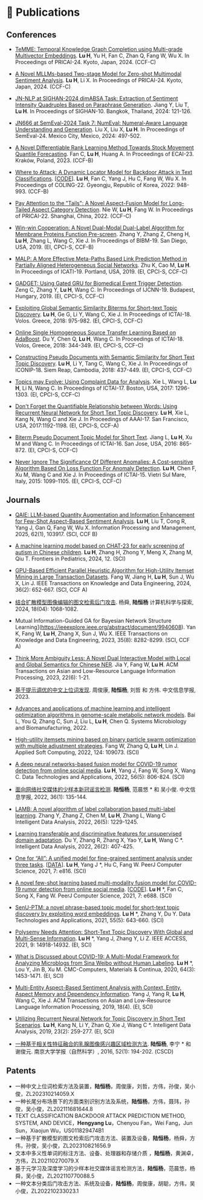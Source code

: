 # 📝 Publications 
## Conferences
- [TeMME: Temporal Knowledge Graph Completion using Multi-grade Multivector Embeddings](https://link.springer.com/chapter/10.1007/978-981-96-0125-7_26).
**Lu H**, Yu H, Fan C, Zhan Q, Fang W, Wu X.
In Proceedings of PRICAI-24. Kyoto, Japan, 2024. (CCF-C)

- [A Novel MLLMs-based Two-stage Model for Zero-shot Multimodal Sentiment Analysis](https://link.springer.com/chapter/10.1007/978-981-96-0119-6_41#citeas).
**Lu H**, Li X.
In Proceedings of PRICAI-24. Kyoto, Japan, 2024. (CCF-C)

- [JN-NLP at SIGHAN-2024 dimABSA Task: Extraction of Sentiment Intensity Quadruples Based on Paraphrase Generation](https://aclanthology.org/2024.sighan-1.14/).
Jiang Y, Liu T, **Lu H**.
In Proceedings of SIGHAN-10. Bangkok, Thailand, 2024: 121-126.

- [JN666 at SemEval-2024 Task 7: NumEval: Numeral-Aware Language Understanding and Generation](https://aclanthology.org/2024.semeval-1.76/).
Liu X, Liu X, **Lu H**.
In Proceedings of SemEval-24. Mexico City, Mexico, 2024: 497-502.

- [A Novel Differentiable Rank Learning Method Towards Stock Movement Quantile Forecasting]().
Fan C, **Lu H**, Huang A.
In Proceedings of ECAI-23. Kraków, Poland, 2023. (CCF-B)

- [Where to Attack: A Dynamic Locator Model for Backdoor Attack in Text Classifications](https://aclanthology.org/2022.coling-1.82/). [[CODE](https://github.com/jncsnlp/locatormodel)].
**Lu H**, Fan C, Yang J, Hu C, Fang W, Wu X.
In Proceedings of COLING-22. Gyeongju, Republic of Korea, 2022: 948-993. (CCF-B)

- [Pay Attention to the "Tails": A Novel Aspect-Fusion Model for Long-Tailed Aspect Category Detection](https://link.springer.com/chapter/10.1007/978-3-031-20865-2_24).
Nie W, **Lu H**, Fang W.
In Proceedings of  PRICAI-22. Shanghai, China, 2022. (CCF-C)

- [Win-win Cooperation: A Novel Dual-Modal Dual-Label Algorithm for Membrane Proteins Function Pre-screen](https://ieeexplore.ieee.org/stamp/stamp.jsp?tp=&arnumber=8983059).
Zhang Y, Zhang Z, Cheng H, **Lu H**, Zhang L, Wang C, Xie J.
In Proceedings of  BIBM-19. San Diego, USA, 2019. (EI, CPCI-S, CCF-B)

- [MALP: A More Effective Meta-Paths Based Link Prediction Method in Partially Aligned Heterogeneous Social Networks](https://ieeexplore.ieee.org/stamp/stamp.jsp?tp=&arnumber=8995192).
Zhu K, Cao M, **Lu H**.
In Proceedings of ICATI-19. Portland, USA, 2019. (EI, CPCI-S, CCF-C)

- [GADGET: Using Gated GRU for Biomedical Event Trigger Detection](https://ieeexplore.ieee.org/stamp/stamp.jsp?tp=&arnumber=8852355).
Zeng C, Zhang Y, **Lu H**, Wang C.
In Proceedings of  IJCNN-19. Budapest, Hungary, 2019. (EI, CPCI-S, CCF-C)

- [Exploiting Global Semantic Similarity Biterms for Short-text Topic Discovery](https://ieeexplore.ieee.org/stamp/stamp.jsp?tp=&arnumber=8576149).
**Lu H**, Ge G, Li Y, Wang C, Xie J.
In Proceedings of  ICTAI-18. Volos. Greece, 2018: 975-982. (EI, CPCI-S, CCF-C)

- [Online Single Homogeneous Source Transfer Learning Based on AdaBoost](https://ieeexplore.ieee.org/stamp/stamp.jsp?tp=&arnumber=8576059).
Du Y, Chen Q, **Lu H**, Wang C.
In Proceedings of  ICTAI-18. Volos, Greece, 2018: 344-349. (EI, CPCI-S, CCF-C)

- [Constructing Pseudo Documents with Semantic Similarity for Short Text Topic Discovery](https://link.springer.com/content/pdf/10.1007/978-3-030-04221-9_39.pdf).
**Lu H**, Li Y, Tang C, Wang C, Xie J.
In Proceedings of ICONIP-18. Siem Reap, Cambodia, 2018: 437-449. (EI, CPCI-S, CCF-C)

- [Topics may Evolve: Using Complaint Data for Analysis](https://ieeexplore.ieee.org/stamp/stamp.jsp?tp=&arnumber=8372098).
Xie L, Wang L, **Lu H**, Li N, Wang C.
In Proceedings of ICTAI-17. Boston, USA, 2017: 1296-1303. (EI, CPCI-S, CCF-C)

- [Don't Forget the Quantifiable Relationship between Words: Using Recurrent Neural Network for Short Text Topic Discovery](https://aaai.org/ocs/index.php/AAAI/AAAI17/paper/view/14172/13900).
**Lu H**, Xie L, Kang N, Wang C and Xie J.
In Proceedings of AAAI-17. San Francisco, USA, 2017:1192-1198. (EI, CPCI-S, CCF-A)

- [Biterm Pseudo Document Topic Model for Short Text](https://ieeexplore.ieee.org/stamp/stamp.jsp?tp=&arnumber=7814694).
Jiang L, **Lu H**, Xu M and Wang C.
In Proceedings of ICTAI-16. San Jose, USA, 2016: 865-872. (EI, CPCI-S, CCF-C)

- [Never Ignore The Significance Of Different Anomalies: A Cost-sensitive Algorithm Based On Loss Function For Anomaly Detection](https://ieeexplore.ieee.org/stamp/stamp.jsp?tp=&arnumber=7372253).
**Lu H**, Chen F, Xu M, Wang C and Xie J.
In Proceedings of ICTAI-15. Vietri Sul Mare, Italy, 2015: 1099-1105. (EI, CPCI-S, CCF-C)

## Journals
- [QAIE: LLM-based Quantity Augmentation and Information Enhancement for Few-Shot Aspect-Based Sentiment Analysis](https://www.sciencedirect.com/science/article/pii/S0306457324002760?dgcid=author).
**Lu H**, Liu T, Cong R, Yang J, Gan Q, Fang W, Wu X.
Information Processing and Management, 2025, 62(1), 103917. (SCI, CCF B)

- [A machine learning model based on CHAT-23 for early screening of autism in Chinese children](https://www.frontiersin.org/journals/pediatrics/articles/10.3389/fped.2024.1400110/full?utm_source=Email_to_authors_&utm_medium=Email&utm_content=T1_11.5e1_author&utm_campaign=Email_publication&field&journalName=Frontiers_in_Pediatrics&id=1400110).
**Lu H**, Zhang H, Zhong Y, Meng X, Zhang M, Qiu T.
Frontiers in Pediatrics, 2024, 12. (SCI)

- [GPU-Based Efficient Parallel Heuristic Algorithm for High-Utility Itemset Mining in Large Transaction Datasets](https://ieeexplore.ieee.org/document/10167780/).
Fang W, Jiang H, **Lu H**, Sun J, Wu X, Lin J.
IEEE Transactions on Knowledge and Data Engineering, 2024, 36(2): 652-667. (SCI, CCF A)

- [结合扩散模型图像编辑的图文检索后门攻击](https://kns.cnki.net/kcms2/article/abstract?v=pVWNQl4Rae8OMnl-rXR7TKoYBjXKDfb1r6qSfdsYNPE_6ckW7itFWWN1oljlilRKQedXCNxmY-sFAedKCn2qI3knnljm1xewoBLTECx1gaMPuKjo1nosSfpxs0irRjKlxAKk-Jfit5RbMEsbTOdnHhrjD-rouHt6ytK2p5QEbvd_MzL2i8_pksXlC6PXj-u_&uniplatform=NZKPT&language=CHS).
杨舜, **陆恒杨**
计算机科学与探索, 2024, 18(04): 1068-1082.

- Mutual Information-Guided GA for Bayesian Network Structure Learning](https://ieeexplore.ieee.org/abstract/document/9940608).
Yan K, Fang W, **Lu H**, Zhang X, Sun J, Wu X.
IEEE Transactions on Knowledge and Data Engineering, 2023, 35(8): 8282-8299. (SCI, CCF A)

- [Think More Ambiguity Less: A Novel Dual Interactive Model with Local and Global Semantics for Chinese NER](https://dl.acm.org/doi/10.1145/3583685).
Jia Y, Fang W, **Lu H**.
ACM Transactions on Asian and Low-Resource Language Information Processing, 2023, 22(6): 1-21.

- [基于提示调优的中文上位词发现]().
周俊康, **陆恒杨**, 刘哲 和 方伟.
中文信息学报, 2023.

- [Advances and applications of machine learning and intelligent optimization algorithms in genome-scale metabolic network models](https://link.springer.com/content/pdf/10.1007/s43393-022-00115-6.pdf).
Bai L, You Q, Zhang C, Sun J, Liu L, **Lu H**, Chen Q.
Systems Microbiology and Biomanufacturing, 2022.

- [High-utility itemsets mining based on binary particle swarm optimization with multiple adjustment strategies](https://www.sciencedirect.com/science/article/abs/pii/S1568494622003684).
Fang W, Zhang Q, **Lu H**, Lin J.
Applied Soft Computing, 2022, 124: 109073. (SCI)

- [A deep neural networks-based fusion model for COVID-19 rumor detection from online social media](https://www.emerald.com/insight/content/doi/10.1108/DTA-06-2021-0160/full/html).
**Lu H**, Yang J, Fang W, Song X, Wang C.
Data Technologies and Applications, 2022, 56(5): 806-824. (SCI)

- [面向网络社交媒体的少样本新冠谣言检测](http://jcip.cipsc.org.cn/CN/abstract/abstract3255.shtml).
**陆恒杨**, 范晨悠 * 和 吴小俊.
中文信息学报, 2022, 36(1): 135-144.

- [LAMB: A novel algorithm of label collaboration based multi-label learning](https://content.iospress.com/download/intelligent-data-analysis/ida215946?id=intelligent-data-analysis/ida215946).
Zhang Y, Zhang Z, Chen M, **Lu H**, Zhang L, Wang C   
Intelligent Data Analysis, 2022, 26(5): 1229-1245.

- [Learning transferable and discriminative features for unsupervised domain adaptation](https://content.iospress.com/articles/intelligent-data-analysis/ida215813).
Du Y, Zhang R, Zhang X, Yao Y, **Lu H**, Wang C *.
Intelligent Data Analysis, 2022, 26(2): 407-425.

- [One for “All”: A unified model for fine-grained sentiment analysis under three tasks](https://peerj.com/articles/cs-816/). [[DATA](https://github.com/jncsnlp/MEABSA)].
**Lu H**, Yang J *, Hu C, Fang W.
PeerJ Computer Science, 2021, 7: e816. (SCI)

- [A novel few-shot learning based multi-modality fusion model for COVID-19 rumor detection from online social media](https://peerj.com/articles/cs-688/). [[CODE](https://github.com/jncsnlp/FSL-Multimodal-Rumor-Detection)].
**Lu H** *, Fan C, Song X, Fang W.
PeerJ Computer Science, 2021, 7: e688. (SCI)

- [SenU-PTM: a novel phrase-based topic model for short-text topic discovery by exploiting word embeddings](https://www.emerald.com/insight/content/doi/10.1108/DTA-02-2021-0039/full/html).
**Lu H** *, Zhang Y, Du Y.
Data Technologies and Applications, 2021, 55(5): 643-660. (SCI)

- [Polysemy Needs Attention: Short-Text Topic Discovery With Global and Multi-Sense Information](https://ieeexplore.ieee.org/stamp/stamp.jsp?tp=&arnumber=9328428).
**Lu H** *, Yang J, Zhang Y, Li Z.
IEEE ACCESS, 2021, 9: 14918-14932. (EI, SCI)

- [What is Discussed about COVID-19: A Multi-Modal Framework for Analyzing Microblogs from Sina Weibo without Human Labeling](http://www.techscience.com/cmc/v64n3/39439).
**Lu H** *, Lou Y, Jin B, Xu M.
CMC-Computers, Materials & Continua, 2020, 64(3): 1453-1471. (EI, SCI)

- [Multi-Entity Aspect-Based Sentiment Analysis with Context, Entity, Aspect Memory and Dependency Information](http://delivery.acm.org/10.1145/3330000/3321125/a47-yang.pdf?ip=202.119.43.169&id=3321125&acc=ACTIVE%20SERVICE&key=BF85BBA5741FDC6E.180A41DAF8736F97.4D4702B0C3E38B35.4D4702B0C3E38B35&__acm__=1558587505_d17bf4245aab407c265d114347e5187b).
Yang J, Yang R, **Lu H**, Wang C, Xie J.
ACM Transactions on Asian and Low-Resource Language Information Processing, 2019, 18(4). (EI, SCI)

- [Utilizing Recurrent Neural Network for Topic Discovery in Short Text Scenarios](https://content.iospress.com/download/intelligent-data-analysis/ida183842?id=intelligent-data-analysis/ida183842).
**Lu H**, Kang N, Li Y, Zhan Q, Xie J, Wang C *.
Intelligent Data Analysis, 2019, 23(2): 259-277. (EI, SCI)

- [一种基于相关性特征融合的乳腺图像感兴趣区域检测方法](https://kns.cnki.net/KCMS/detail/detail.aspx?dbcode=CJFQ&dbname=CJFDLAST2016&filename=NJDZ201601022&uid=WEEvREdxOWJmbC9oM1NjYkZCbDdrdXdUVU15NmEzQUxJOGhUaE5uNkZHZDk=$R1yZ0H6jyaa0en3RxVUd8df-oHi7XMMDo7mtKT6mSmEvTuk11l2gFA!!&v=MTY3NzRxVHJXTTFGckNVUkxPZlp1WnBGeXprVUwzTkt5ZlBkTEc0SDlmTXJvOUhab1I4ZVgxTHV4WVM3RGgxVDM=).
**陆恒杨**, 李宁 * 和 谢俊元.
南京大学学报（自然科学）, 2016, 52(1): 194-202. (CSCD)

## Patents
- 一种中文上位词检索方法及装置，**陆恒杨**，周俊康，刘哲，方伟，孙俊，吴小俊，ZL202310214059.X
- 一种长尾分布场景下的方面类别识别方法及系统，**陆恒杨**，方伟，聂玮，孙俊，吴小俊，ZL202111681644.8
- TEXT CLASSIFICATION BACKDOOR ATTACK PREDICTION METHOD, SYSTEM, AND DEVICE，**Hengyang Lu**，Chenyou Fan，Wei Fang，Jun Sun，Xiaojun Wu，US011829474B1
- 一种基于扩散模型的图文检索后门攻击方法、装置及设备，**陆恒杨**，杨舜，方伟，孙俊，吴小俊，ZL202310821656.9
- 文本中多义性单词的标注方法、设备、处理器和存储介质 ，**陆恒杨**，黄渊卓，方伟，ZL202110270079.X
- 基于元学习及深度学习的少样本社交媒体谣言检测方法，**陆恒杨**，范晨悠，杨舜，吴小俊，ZL202110770088.5
- 一种文本分类后门攻击方法、系统及设备，**陆恒杨**，周俊康，胡聪，方伟，吴小俊，ZL202210233023.1
